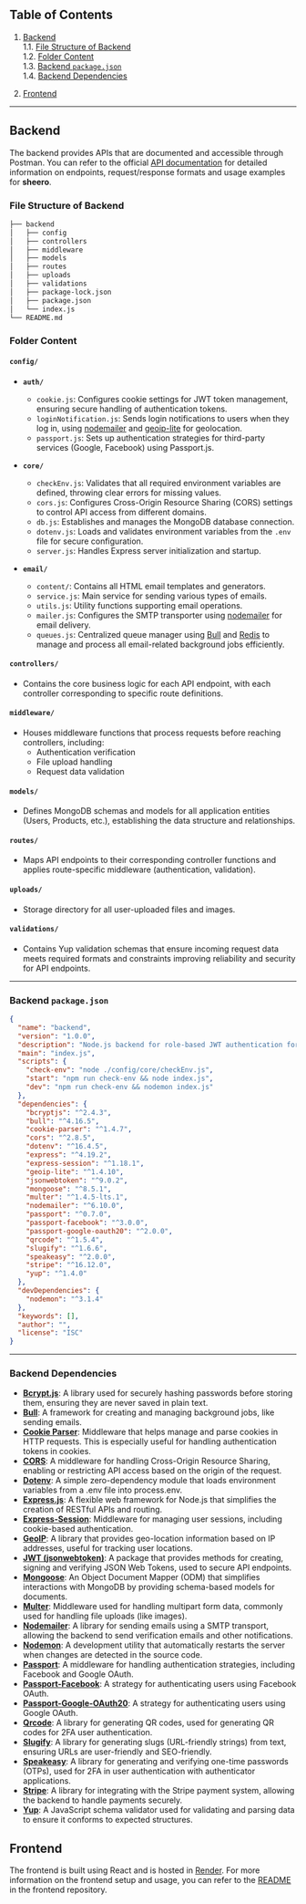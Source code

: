 ## **Table of Contents**

1. [Backend](#backend)  
   1.1. [File Structure of Backend](#file-structure-of-backend)  
   1.2. [Folder Content](#folder-content)  
   1.3. [Backend `package.json`](#backend-packagejson)  
   1.4. [Backend Dependencies](#backend-dependencies)

2. [Frontend](#frontend) 

---

## **Backend**

The backend provides APIs that are documented and accessible through Postman. You can refer to the official [API documentation](https://documenter.getpostman.com/view/31736145/2sA3kRL56j) for detailed information on endpoints, request/response formats and usage examples for **sheero**.

### **File Structure of Backend**

```bash
├── backend 
│   ├── config
│   ├── controllers
│   ├── middleware
│   ├── models
│   ├── routes
│   ├── uploads
│   ├── validations
│   ├── package-lock.json
│   ├── package.json
│   └── index.js
└── README.md
```

### **Folder Content**

#### `config/`
- **`auth/`**
  - `cookie.js`: Configures cookie settings for JWT token management, ensuring secure handling of authentication tokens.
  - `loginNotification.js`: Sends login notifications to users when they log in, using [nodemailer](https://www.npmjs.com/package/nodemailer) and [geoip-lite](https://www.npmjs.com/package/geoip-lite) for geolocation.
  - `passport.js`: Sets up authentication strategies for third-party services (Google, Facebook) using Passport.js.

- **`core/`**
  - `checkEnv.js`: Validates that all required environment variables are defined, throwing clear errors for missing values.
  - `cors.js`: Configures Cross-Origin Resource Sharing (CORS) settings to control API access from different domains.
  - `db.js`: Establishes and manages the MongoDB database connection.
  - `dotenv.js`: Loads and validates environment variables from the `.env` file for secure configuration.
  - `server.js`: Handles Express server initialization and startup.

- **`email/`**
  - `content/`: Contains all HTML email templates and generators.
  - `service.js`: Main service for sending various types of emails.
  - `utils.js`: Utility functions supporting email operations.
  - `mailer.js`: Configures the SMTP transporter using [nodemailer](https://www.npmjs.com/package/nodemailer) for email delivery.
  - `queues.js`: Centralized queue manager using [Bull](https://github.com/OptimalBits/bull) and [Redis](https://redis.io) to manage and process all email-related background jobs efficiently.

#### `controllers/`
- Contains the core business logic for each API endpoint, with each controller corresponding to specific route definitions.

#### `middleware/`
- Houses middleware functions that process requests before reaching controllers, including:
  - Authentication verification
  - File upload handling
  - Request data validation

#### `models/`
- Defines MongoDB schemas and models for all application entities (Users, Products, etc.), establishing the data structure and relationships.

#### `routes/`
- Maps API endpoints to their corresponding controller functions and applies route-specific middleware (authentication, validation).

#### `uploads/`
- Storage directory for all user-uploaded files and images.

#### `validations/`
- Contains Yup validation schemas that ensure incoming request data meets required formats and constraints improving reliability and security for API endpoints.

---

### **Backend `package.json`**

```json
{
  "name": "backend",
  "version": "1.0.0",
  "description": "Node.js backend for role-based JWT authentication for an e-commerce website with access tokens",
  "main": "index.js",
  "scripts": {
    "check-env": "node ./config/core/checkEnv.js",
    "start": "npm run check-env && node index.js",
    "dev": "npm run check-env && nodemon index.js"
  },
  "dependencies": {
    "bcryptjs": "^2.4.3",
    "bull": "^4.16.5",
    "cookie-parser": "^1.4.7",
    "cors": "^2.8.5",
    "dotenv": "^16.4.5",
    "express": "^4.19.2",
    "express-session": "^1.18.1",
    "geoip-lite": "^1.4.10",
    "jsonwebtoken": "^9.0.2",
    "mongoose": "^8.5.1",
    "multer": "^1.4.5-lts.1",
    "nodemailer": "^6.10.0",
    "passport": "^0.7.0",
    "passport-facebook": "^3.0.0",
    "passport-google-oauth20": "^2.0.0",
    "qrcode": "^1.5.4",
    "slugify": "^1.6.6",
    "speakeasy": "^2.0.0",
    "stripe": "^16.12.0",
    "yup": "^1.4.0"
  },
  "devDependencies": {
    "nodemon": "^3.1.4"
  },
  "keywords": [],
  "author": "",
  "license": "ISC"
}
```

---

### **Backend Dependencies**

- **[Bcrypt.js](https://www.npmjs.com/package/bcryptjs)**: A library used for securely hashing passwords before storing them, ensuring they are never saved in plain text.
- **[Bull](https://github.com/OptimalBits/bull)**: A framework for creating and managing background jobs, like sending emails.
- **[Cookie Parser](https://www.npmjs.com/package/cookie-parser)**: Middleware that helps manage and parse cookies in HTTP requests. This is especially useful for handling authentication tokens in cookies.
- **[CORS](https://www.npmjs.com/package/cors)**: A middleware for handling Cross-Origin Resource Sharing, enabling or restricting API access based on the origin of the request.
- **[Dotenv](https://www.npmjs.com/package/dotenv)**: A simple zero-dependency module that loads environment variables from a .env file into process.env.
- **[Express.js](https://www.npmjs.com/package/express)**: A flexible web framework for Node.js that simplifies the creation of RESTful APIs and routing.
- **[Express-Session](https://www.npmjs.com/package/express-session)**: Middleware for managing user sessions, including cookie-based authentication.
- **[GeoIP](https://www.npmjs.com/package/geoip-lite)**: A library that provides geo-location information based on IP addresses, useful for tracking user locations.
- **[JWT (jsonwebtoken)](https://jwt.io/introduction)**: A package that provides methods for creating, signing and verifying JSON Web Tokens, used to secure API endpoints.
- **[Mongoose](https://www.npmjs.com/package/mongoose)**: An Object Document Mapper (ODM) that simplifies interactions with MongoDB by providing schema-based models for documents.
- **[Multer](https://www.npmjs.com/package/multer)**: Middleware used for handling multipart form data, commonly used for handling file uploads (like images).
- **[Nodemailer](https://www.npmjs.com/package/nodemailer)**: A library for sending emails using a SMTP transport, allowing the backend to send verification emails and other notifications.
- **[Nodemon](https://www.npmjs.com/package/nodemon)**: A development utility that automatically restarts the server when changes are detected in the source code.
- **[Passport](https://www.npmjs.com/package/passport)**: A middleware for handling authentication strategies, including Facebook and Google OAuth.
- **[Passport-Facebook](https://www.npmjs.com/package/passport-facebook)**: A strategy for authenticating users using Facebook OAuth.
- **[Passport-Google-OAuth20](https://www.npmjs.com/package/passport-google-oauth20)**: A strategy for authenticating users using Google OAuth.
- **[Qrcode](https://www.npmjs.com/package/qrcode)**: A library for generating QR codes, used for generating QR codes for 2FA user authentication.
- **[Slugify](https://www.npmjs.com/package/slugify)**: A library for generating slugs (URL-friendly strings) from text, ensuring URLs are user-friendly and SEO-friendly.
- **[Speakeasy](https://www.npmjs.com/package/speakeasy)**: A library for generating and verifying one-time passwords (OTPs), used for 2FA in user authentication with authenticator applications.
- **[Stripe](https://www.npmjs.com/package/stripe)**: A library for integrating with the Stripe payment system, allowing the backend to handle payments securely.
- **[Yup](https://www.npmjs.com/package/yup)**: A JavaScript schema validator used for validating and parsing data to ensure it conforms to expected structures.

## **Frontend**

The frontend is built using React and is hosted in [Render](https://sheero.onrender.com).
For more information on the frontend setup and usage, you can refer to the [README](frontend/README.md) in the frontend repository.